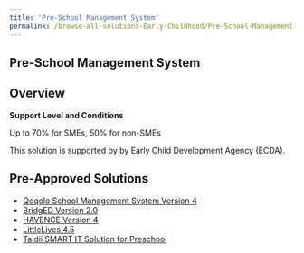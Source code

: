 ```yaml
---
title: 'Pre-School Management System'
permalink: /browse-all-solutions-Early-Childhood/Pre-School-Management-System
---
```


## Pre-School Management System
## Overview

**Support Level and Conditions**

Up to 70% for SMEs, 50% for non-SMEs

This solution is supported by by Early Child Development Agency (ECDA).

## Pre-Approved Solutions

- <a href='/productivity-solutions-grant/solutionrepo/solution2432' target='_blank'>Qoqolo School Management System Version 4</a><br>
- <a href='/productivity-solutions-grant/solutionrepo/solution2437' target='_blank'>BridgED Version 2.0</a><br>
- <a href='/productivity-solutions-grant/solutionrepo/solution2442' target='_blank'>HAVENCE Version 4</a><br>
- <a href='/productivity-solutions-grant/solutionrepo/solution2447' target='_blank'>LittleLives 4.5</a><br>
- <a href='/productivity-solutions-grant/solutionrepo/solution2452' target='_blank'>Taidii SMART IT Solution for Preschool</a><br>
